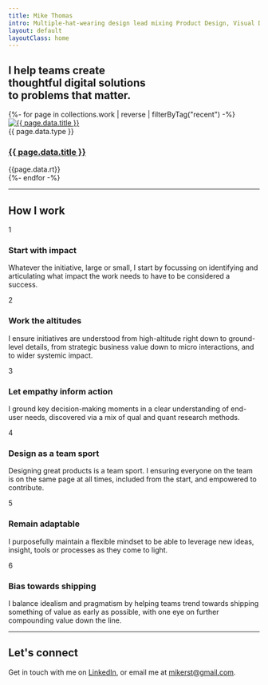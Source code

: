 ```yaml
---
title: Mike Thomas
intro: Multiple-hat-wearing design lead mixing Product Design, Visual Design and front-end disciplines to create impactful experiences.
layout: default
layoutClass: home
---
```


<section class="intro">
    <h1 class="salutation">
        <div>I help teams create </div>
        <div><span class="emphasis-text">thoughtful</span> digital solutions</div>
        <div> to problems that matter.</div>
    </h1>
</section>

<section class="projects">
  {%- for page in collections.work | reverse  | filterByTag("recent") -%}
      <div class="project stagger">
        <div class="project-thumb">
          <a title="{{ page.data.title }}" href="{{ page.url }}"><img alt="{{ page.data.title }}" src="/_assets/img/{{page.data.hero}}"/></a>
        </div>
        <div class="project-details">
          <span class="project-type">{{ page.data.type }}</span>
          <h3><a href="{{ page.url }}">{{ page.data.title }}</a></h3>
          <span class="read-time">{{page.data.rt}}</span>
        </div>
      </div>
  {%- endfor -%}
</section>

<hr/>

<h2>How I work</h2>

<section class="values">
    <div class="value">
        <span class="value-number">1</span>
        <h3>Start with impact</h3>
        <p>Whatever the initiative, large or small, I start by focussing on identifying and articulating what impact the work needs to have to be considered a success.</p>
    </div>
    <div class="value">
        <span class="value-number">2</span>
        <h3>Work the altitudes</h3>
        <p>I ensure initiatives are understood from high-altitude right down to ground-level details, from strategic business value down to micro interactions, and to wider systemic impact.</p>
    </div>
    <div class="value">
        <span class="value-number">3</span>
        <h3>Let empathy inform action</h3>
        <p>I ground key decision-making moments in a clear understanding of end-user needs, discovered via a mix of qual and quant research methods.</p>
    </div>
    <div class="value">
        <span class="value-number">4</span>
        <h3>Design as a team sport</h3>
        <p>Designing great products is a team sport. I ensuring everyone on the team is on the same page at all times, included from the start, and empowered to contribute.</p>
    </div>
    <div class="value">
        <span class="value-number">5</span>
        <h3>Remain adaptable</h3>
        <p>I purposefully maintain a flexible mindset to be able to leverage new ideas, insight, tools or processes as they come to light. </p>
    </div>
    <div class="value">
        <span class="value-number">6</span>
        <h3>Bias towards shipping</h3>
        <p>I balance idealism and pragmatism by helping teams trend towards shipping something of value as early as possible, with one eye on further compounding value down the line.</p>
    </div>
</section>

<hr/>

<h2>Let's connect</h2>

Get in touch with me on <a title="Contact me via LinkedIn" href="https://www.linkedin.com/in/mikerst/" target="_blank">LinkedIn</a>, or email me at <a href="mailto:mikerst@gmail.com">mikerst@gmail.com</a>.







